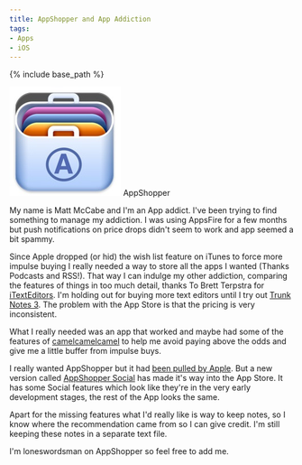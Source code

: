 ```yaml
---
title: AppShopper and App Addiction
tags:
- Apps
- iOS
---
```


{% include base_path %}

![AppShopper](/images/static_52001c0be4b09bc7c9f838c9_52224ed3e4b0ba9919a3e0e1_52001dcbe4b05c9447cc6301_1375739342387_image6.jpg)
AppShopper 

My name is Matt McCabe and I'm an App addict. I've been trying to find something to manage my addiction. I was using AppsFire for a few months but push notifications on price drops didn't seem to work and app seemed a bit spammy.

Since Apple dropped (or hid) the wish list feature on iTunes to force more impulse buying I really needed a way to store all the apps I wanted (Thanks Podcasts and RSS!). That way I can indulge my other addiction, comparing the features of things in too much detail, thanks To Brett Terpstra for 
[iTextEditors](http://brettterpstra.com/ios-text-editors/).&nbsp;I'm holding out for buying more text editors until I try out [Trunk Notes 3](http://www.appsonthemove.com/blog/2013/03/trunk-notes-3-another-update/).&nbsp;The problem with the App Store is that the pricing is very inconsistent.

What I really needed was an app that worked and maybe had some of the features of [camelcamelcamel](http://camelcamelcamel.com/) to help me avoid paying above the odds and give me a little buffer from impulse buys.

I really wanted AppShopper but it had [been pulled by Apple](http://appshopper.com/blog/2012/12/20/appshopper-app-removed-from-the-app-store-for-now/). But a new version called [AppShopper Social](http://appshopper.com/blog/2013/04/21/appshopper-is-back-in-the-app-store-with-appshopper-social/) has made it's way into the App Store. It has some Social features which look like they're in the very early development stages, the rest of the App looks the same.

Apart for the missing features what I'd really like is way to keep notes, so I know where the recommendation came from so I can give credit. I'm still keeping these notes in a separate text file.

I'm loneswordsman on AppShopper so feel free to add me.
